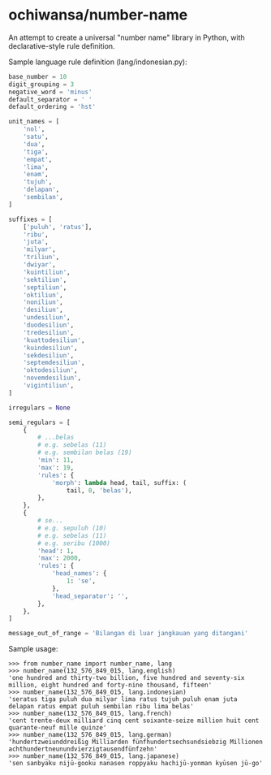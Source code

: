 # ochiwansa/number-name
An attempt to create a universal "number name" library in Python, with declarative-style rule definition.

Sample language rule definition (lang/indonesian.py):

```python
base_number = 10
digit_grouping = 3
negative_word = 'minus'
default_separator = ' '
default_ordering = 'hst'

unit_names = [
    'nol',
    'satu',
    'dua',
    'tiga',
    'empat',
    'lima',
    'enam',
    'tujuh',
    'delapan',
    'sembilan',
]

suffixes = [
    ['puluh', 'ratus'],
    'ribu',
    'juta',
    'milyar',
    'triliun',
    'dwiyar',
    'kuintiliun',
    'sektiliun',
    'septiliun',
    'oktiliun',
    'noniliun',
    'desiliun',
    'undesiliun',
    'duodesiliun',
    'tredesiliun',
    'kuattodesiliun',
    'kuindesiliun',
    'sekdesiliun',
    'septemdesiliun',
    'oktodesiliun',
    'novemdesiliun',
    'vigintiliun',
]

irregulars = None

semi_regulars = [
    {
        # ...belas
        # e.g. sebelas (11)
        # e.g. sembilan belas (19)
        'min': 11,
        'max': 19,
        'rules': {
            'morph': lambda head, tail, suffix: (
                tail, 0, 'belas'),
        },
    },
    {
        # se...
        # e.g. sepuluh (10)
        # e.g. sebelas (11)
        # e.g. seribu (1000)
        'head': 1,
        'max': 2000,
        'rules': {
            'head_names': {
                1: 'se',
            },
            'head_separator': '',
        },
    },
]

message_out_of_range = 'Bilangan di luar jangkauan yang ditangani'
```

Sample usage:

    >>> from number_name import number_name, lang
    >>> number_name(132_576_849_015, lang.english)
    'one hundred and thirty-two billion, five hundred and seventy-six million, eight hundred and forty-nine thousand, fifteen'
    >>> number_name(132_576_849_015, lang.indonesian)
    'seratus tiga puluh dua milyar lima ratus tujuh puluh enam juta delapan ratus empat puluh sembilan ribu lima belas'
    >>> number_name(132_576_849_015, lang.french)
    'cent trente-deux milliard cinq cent soixante-seize million huit cent quarante-neuf mille quinze'
    >>> number_name(132_576_849_015, lang.german)
    'hundertzweiunddreißig Milliarden fünfhundertsechsundsiebzig Millionen achthundertneunundvierzigtausendfünfzehn'
    >>> number_name(132_576_849_015, lang.japanese)
    'sen sanbyaku nijū-gooku nanasen roppyaku hachijū-yonman kyūsen jū-go'
